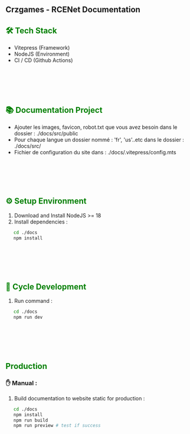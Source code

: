 ## Crzgames - RCENet Documentation


## <span style="color: green;">🛠 Tech Stack</span>
- Vitepress (Framework)
- NodeJS (Environment)
- CI / CD (Github Actions)

<br /><br /><br /><br />


## <span style="color: green;">📚 Documentation Project</span>
- Ajouter les images, favicon, robot.txt que vous avez besoin dans le dossier : ./docs/src/public
- Pour chaque langue un dossier nommé : 'fr', 'us'..etc dans le dossier : ./docs/src/
- Fichier de configuration du site dans : ./docs/.vitepress/config.mts

<br /><br /><br /><br />


## <span style="color: green;"> ⚙️ Setup Environment</span>
1. Download and Install NodeJS >= 18
2. Install dependencies :
```bash
   cd ./docs
   npm install
```


<br /><br /><br /><br />


## <span style="color: green;"> 🔄 Cycle Development</span>
1. Run command :
```bash
   cd ./docs
   npm run dev
```

<br /><br /><br /><br />


## <span style="color: green;">Production</span>
### ✋ Manual :
1. Build documentation to website static for production :
```bash
   cd ./docs
   npm install
   npm run build
   npm run preview # test if success
```
